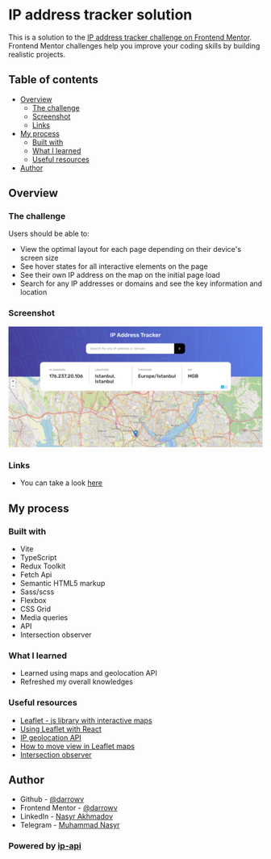 # IP address tracker solution

This is a solution to the [IP address tracker challenge on Frontend Mentor](https://www.frontendmentor.io/challenges/ip-address-tracker-I8-0yYAH0). Frontend Mentor challenges help you improve your coding skills by building realistic projects.

## Table of contents

- [Overview](#overview)
  - [The challenge](#the-challenge)
  - [Screenshot](#screenshot)
  - [Links](#links)
- [My process](#my-process)
  - [Built with](#built-with)
  - [What I learned](#what-i-learned)
  - [Useful resources](#useful-resources)
- [Author](#author)

## Overview

### The challenge

Users should be able to:

- View the optimal layout for each page depending on their device's screen size
- See hover states for all interactive elements on the page
- See their own IP address on the map on the initial page load
- Search for any IP addresses or domains and see the key information and location

### Screenshot

![](./screenshot.png)

### Links

- You can take a look [here](https://darrowv.github.io/ip-address-tracker)

## My process

### Built with

- Vite
- TypeScript
- Redux Toolkit
- Fetch Api
- Semantic HTML5 markup
- Sass/scss
- Flexbox
- CSS Grid
- Media queries
- API
- Intersection observer

### What I learned

- Learned using maps and geolocation API
- Refreshed my overall knowledges

### Useful resources

- [Leaflet - js library with interactive maps](https://leafletjs.com/)
- [Using Leaflet with React](https://react-leaflet.js.org/)
- [IP geolocation API](https://ip-api.com/)
- [How to move view in Leaflet maps](https://codesandbox.io/s/uemdn?file=/src/App.js)
- [Intersection observer](https://www.youtube.com/watch?v=wkztoWlwTXU)

## Author

- Github - [@darrowv](https://github.com/darrowv)
- Frontend Mentor - [@darrowv](https://www.frontendmentor.io/profile/darrowv)
- LinkedIn - [Nasyr Akhmadov](https://linkedin.com/in/darrowv)
- Telegram - [Muhammad Nasyr](https://t.me/m_nasyr)

### Powered by [ip-api](https://ip-api.com/)